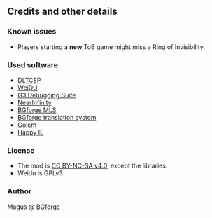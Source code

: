 ## Credits and other details

### Known issues
- Players starting a **new** ToB game might miss a Ring of Invisibility.

### Used software

- [DLTCEP](http://sourceforge.net/projects/gemrb/files/Utilities/)
- [WeiDU](http://www.weidu.org/~thebigg/README-WeiDU.html)
- [G3 Debugging Suite](http://www.gibberlings3.net/debug/)
- [NearInfinity](https://github.com/Argent77/NearInfinity)
- [BGforge MLS](https://bgforge.net/mls/)
- [BGforge translation system](https://tra.bgforge.net)
- [Golem](https://bgforge.net/golem/)
- [Happy IE](https://bgforge.net/happy-ie/)

### License
- The mod is [CC BY-NC-SA v4.0](https://creativecommons.org/licenses/by-nc-sa/4.0/), except the libraries.
- Weidu is GPLv3

### Author
Magus @ [BGforge](https://forums.bgforge.net)
